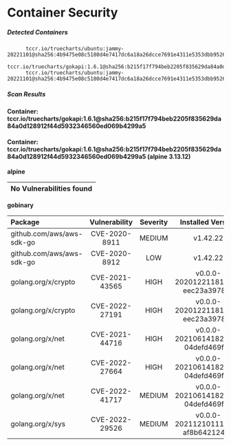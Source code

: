 # Container Security

##### Detected Containers

          tccr.io/truecharts/ubuntu:jammy-20221101@sha256:4b9475e08c5180d4e7417dc6a18a26dcce7691e4311e5353dbb952645c5ff43f
          tccr.io/truecharts/gokapi:1.6.1@sha256:b215f17f794beb2205f835629da84a0d128912f44d5932346560ed069b4299a5
          tccr.io/truecharts/ubuntu:jammy-20221101@sha256:4b9475e08c5180d4e7417dc6a18a26dcce7691e4311e5353dbb952645c5ff43f

##### Scan Results

**Container: tccr.io/truecharts/gokapi:1.6.1@sha256:b215f17f794beb2205f835629da84a0d128912f44d5932346560ed069b4299a5**

#### Container: tccr.io/truecharts/gokapi:1.6.1@sha256:b215f17f794beb2205f835629da84a0d128912f44d5932346560ed069b4299a5 (alpine 3.13.12)
    

**alpine**

      
| No Vulnerabilities found         |
|:---------------------------------|

      

**gobinary**

      
| Package         |    Vulnerability   |   Severity  |  Installed Version | Fixed Version |
|:----------------|:------------------:|:-----------:|:------------------:|:-------------:|
| github.com/aws/aws-sdk-go         |    CVE-2020-8911   |   MEDIUM  |  v1.42.22 |  |
| github.com/aws/aws-sdk-go         |    CVE-2020-8912   |   LOW  |  v1.42.22 |  |
| golang.org/x/crypto         |    CVE-2021-43565   |   HIGH  |  v0.0.0-20201221181555-eec23a3978ad | 0.0.0-20211202192323-5770296d904e |
| golang.org/x/crypto         |    CVE-2022-27191   |   HIGH  |  v0.0.0-20201221181555-eec23a3978ad | 0.0.0-20220314234659-1baeb1ce4c0b |
| golang.org/x/net         |    CVE-2021-44716   |   HIGH  |  v0.0.0-20210614182718-04defd469f4e | 0.0.0-20211209124913-491a49abca63 |
| golang.org/x/net         |    CVE-2022-27664   |   HIGH  |  v0.0.0-20210614182718-04defd469f4e | 0.0.0-20220906165146-f3363e06e74c |
| golang.org/x/net         |    CVE-2022-41717   |   MEDIUM  |  v0.0.0-20210614182718-04defd469f4e | 0.4.0 |
| golang.org/x/sys         |    CVE-2022-29526   |   MEDIUM  |  v0.0.0-20211210111614-af8b64212486 | 0.0.0-20220412211240-33da011f77ad |

